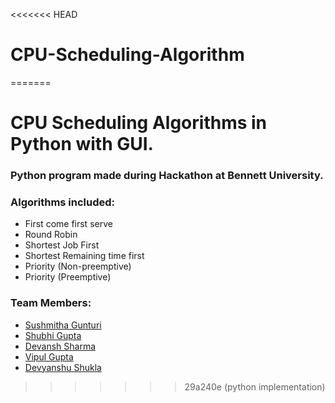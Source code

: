 <<<<<<< HEAD
# CPU-Scheduling-Algorithm
=======
# CPU Scheduling Algorithms in Python with GUI.

### Python program made during Hackathon at Bennett University.

### Algorithms included:
 - First come first serve
 - Round Robin
 - Shortest Job First
 - Shortest Remaining time first
 - Priority (Non-preemptive)
 - Priority (Preemptive)
### Team Members:
- [Sushmitha Gunturi](https://github.com/sushmitha2000)
- [Shubhi Gupta](https://github.com/shubhi3)
- [Devansh Sharma](https://github.com/devansh8611)
- [Vipul Gupta](https://github.com/vipul9810)
- [Devyanshu Shukla](https://github.com/Devyanshu/)
>>>>>>> 29a240e (python implementation)
